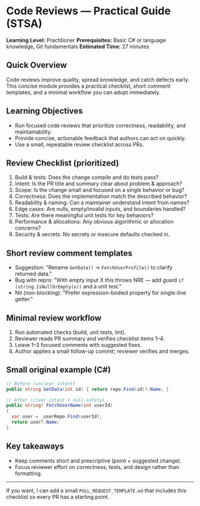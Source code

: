 # Code Reviews — Practical Guide (STSA)

**Learning Level:** Practitioner
**Prerequisites:** Basic C# or language knowledge, Git fundamentals
**Estimated Time:** 27 minutes

## Quick Overview

Code reviews improve quality, spread knowledge, and catch defects early. This concise module provides a practical checklist, short comment templates, and a minimal workflow you can adopt immediately.

## Learning Objectives

- Run focused code reviews that prioritize correctness, readability, and maintainability.
- Provide concise, actionable feedback that authors can act on quickly.
- Use a small, repeatable review checklist across PRs.

## Review Checklist (prioritized)

1. Build & tests: Does the change compile and do tests pass?
2. Intent: Is the PR title and summary clear about problem & approach?
3. Scope: Is the change small and focused on a single behavior or bug?
4. Correctness: Does the implementation match the described behavior?
5. Readability & naming: Can a maintainer understand intent from names?
6. Edge cases: Are nulls, empty/invalid inputs, and boundaries handled?
7. Tests: Are there meaningful unit tests for key behaviors?
8. Performance & allocations: Any obvious algorithmic or allocation concerns?
9. Security & secrets: No secrets or insecure defaults checked in.

## Short review comment templates

- Suggestion: "Rename `GetData()` → `FetchUserProfile()` to clarify returned data."
- Bug with repro: "With empty input X this throws NRE — add guard `if (string.IsNullOrEmpty(x))` and a unit test."
- Nit (non-blocking): "Prefer expression-bodied property for single-line getter."

## Minimal review workflow

1. Run automated checks (build, unit tests, lint).
2. Reviewer reads PR summary and verifies checklist items 1–4.
3. Leave 1–3 focused comments with suggested fixes.
4. Author applies a small follow-up commit; reviewer verifies and merges.

## Small original example (C#)

```csharp
// Before (unclear intent)
public string GetData(int id) { return repo.Find(id)?.Name; }

// After (clear intent + null-safety)
public string? FetchUserName(int userId)
{
  var user = _userRepo.Find(userId);
  return user?.Name;
}
```

## Key takeaways

- Keep comments short and prescriptive (point + suggested change).
- Focus reviewer effort on correctness, tests, and design rather than formatting.

---

If you want, I can add a small `PULL_REQUEST_TEMPLATE.md` that includes this checklist so every PR has a starting point.
